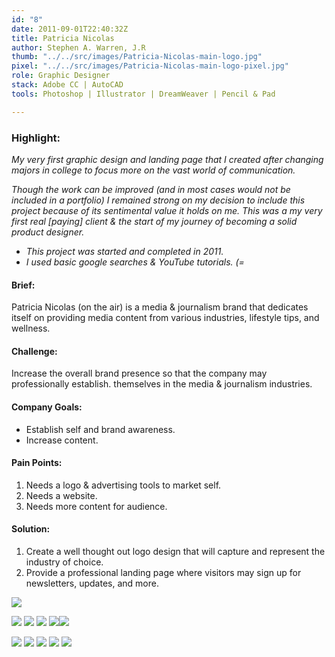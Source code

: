```yaml
---
id: "8"
date: 2011-09-01T22:40:32Z
title: Patricia Nicolas
author: Stephen A. Warren, J.R
thumb: "../../src/images/Patricia-Nicolas-main-logo.jpg"
pixel: "../../src/images/Patricia-Nicolas-main-logo-pixel.jpg"
role: Graphic Designer
stack: Adobe CC | AutoCAD
tools: Photoshop | Illustrator | DreamWeaver | Pencil & Pad

---
```


### **Highlight:**

_My very first graphic design and landing page that I created after changing majors in college to focus more on the vast world of communication._

_Though the work can be improved (and in most cases would not be included in a portfolio) I remained strong on my decision to include this project because of its sentimental value it holds on me. This was a my very first real \[paying\] client & the start of my journey of becoming a solid product designer._ 

* _This project was started and completed in 2011._
* _I used basic google searches & YouTube tutorials. (=_

#### **Brief:**

Patricia Nicolas (on the air) is a media & journalism brand that dedicates itself on providing media content from various industries, lifestyle tips, and wellness. 

#### **Challenge:**

Increase the overall brand presence so that the company may professionally establish. themselves in the media & journalism industries.

#### **Company Goals:**

* Establish self and brand awareness.
* Increase content.

#### **Pain Points:**

1. Needs a logo & advertising tools to market self. 
2. Needs a website.
3. Needs more content for audience.

#### **Solution:**

1. Create a well thought out logo design that will capture and represent the industry of choice.
2. Provide a professional landing page where visitors may sign up for newsletters, updates, and more. 

![](../../src/images/Patricia-Nicolas-main-logo.jpg)


![](../../src/images/Patricia-Nicolas-mock-two.png)
![](../../src/images/Patricia-Nicolas-mock-three.png)
![](../../src/images/Patricia-Nicolas-mock-four.png)
![](../../src/images/Patricia-Nicolas-mock-five.png)![](../../src/images/Patricia-Nicolas-mock-six.png)

![](../../src/images/Patricia-Nicolas-mock-final.png)
![](../../src/images/Patricia-Nicolas-final.jpg)
![](../../src/images/Patricia-Nicolas-material.png)
![](../../src/images/Patricia-Nicolas-home.png)
![](../../src/images/Patricia-Nicolas-thanks.png)